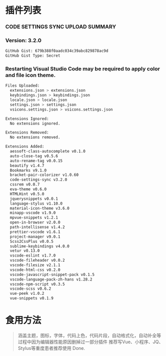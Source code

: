 # 插件列表

### CODE SETTINGS SYNC UPLOAD SUMMARY
### Version: 3.2.0
``` bash
GitHub Gist: 679b388f0aadc034c39abc829878ac9d
GitHub Gist Type: Secret
```
### Restarting Visual Studio Code may be required to apply color and file icon theme.
``` bash
Files Uploaded:
  extensions.json > extensions.json
  keybindings.json > keybindings.json
  locale.json > locale.json
  settings.json > settings.json
  vsicons.settings.json > vsicons.settings.json

Extensions Ignored:
  No extensions ignored.

Extensions Removed:
  No extensions removed.

Extensions Added:
  aessoft-class-autocomplete v0.1.0
  auto-close-tag v0.5.6
  auto-rename-tag v0.0.15
  beautify v1.4.7
  Bookmarks v9.1.0
  bracket-pair-colorizer v1.0.60
  code-settings-sync v3.2.0
  cssrem v0.0.7
  eva-theme v0.6.0
  HTMLHint v0.5.0
  jquerysnippets v0.0.1
  language-stylus v1.10.0
  material-icon-theme v3.6.0
  minapp-vscode v1.9.0
  mpvue-snippets v1.2.1
  open-in-browser v2.0.0
  path-intellisense v1.4.2
  prettier-vscode v1.6.1
  project-manager v9.0.1
  Scss2CssPlus v0.0.5
  sublime-keybindings v4.0.0
  vetur v0.13.0
  vscode-eslint v1.7.0
  vscode-fileheader v0.0.2
  vscode-filesize v2.1.1
  vscode-html-css v0.2.0
  vscode-javascript-snippet-pack v0.1.5
  vscode-language-pack-zh-hans v1.28.2
  vscode-npm-script v0.3.5
  vscode-scss v0.6.2
  vue-peek v1.0.2
  vue-snippets v0.1.9
```

# 食用方法
> 涵盖主题，图标，字体，代码上色，代码片段，自动格式化，自动补全等
> 过程中因为编辑器性能原因删掉过一部分插件
> 推荐写Vue、小程序、JQ、Stylus等重度患者推荐使用
Done.

